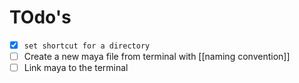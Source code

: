 # TOdo's 
- [x] `set shortcut for a directory`
- [ ] Create a new maya file from terminal with [[naming convention]]
- [ ] Link maya to the terminal